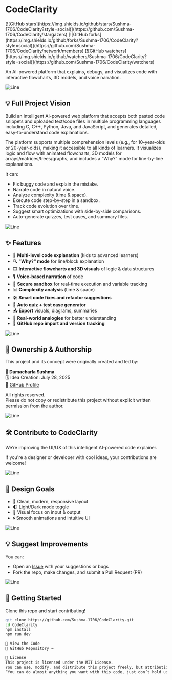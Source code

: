 <h1><b>CodeClarity</b></h1>   
[![GitHub stars](https://img.shields.io/github/stars/Sushma-1706/CodeClarity?style=social)](https://github.com/Sushma-1706/CodeClarity/stargazers)  
[![GitHub forks](https://img.shields.io/github/forks/Sushma-1706/CodeClarity?style=social)](https://github.com/Sushma-1706/CodeClarity/network/members)  
[![GitHub watchers](https://img.shields.io/github/watchers/Sushma-1706/CodeClarity?style=social)](https://github.com/Sushma-1706/CodeClarity/watchers)  

An AI-powered platform that explains, debugs, and visualizes code with interactive flowcharts, 3D models, and voice narration.

![Line](https://user-images.githubusercontent.com/85225156/171937799-8fc9e255-9889-4642-9c92-6df85fb86e82.gif)

## 💡 Full Project Vision

Build an intelligent AI-powered web platform that accepts both pasted code snippets and uploaded text/code files in multiple programming languages including C, C++, Python, Java, and JavaScript, and generates detailed, easy-to-understand code explanations.

The platform supports multiple comprehension levels (e.g., for 10-year-olds or 20-year-olds), making it accessible to all kinds of learners. It visualizes logic and flow with animated flowcharts, 3D models for arrays/matrices/trees/graphs, and includes a “Why?” mode for line-by-line explanations.

It can:
- Fix buggy code and explain the mistake.
- Narrate code in natural voice.
- Analyze complexity (time & space).
- Execute code step-by-step in a sandbox.
- Track code evolution over time.
- Suggest smart optimizations with side-by-side comparisons.
- Auto-generate quizzes, test cases, and summary files.

![Line](https://user-images.githubusercontent.com/85225156/171937799-8fc9e255-9889-4642-9c92-6df85fb86e82.gif)

## ✨ Features

- 🧠 **Multi-level code explanation** (kids to advanced learners)
- 🔍 **"Why?" mode** for line/block explanation
- 🎞️ **Interactive flowcharts and 3D visuals** of logic & data structures
- 🎙️ **Voice-based narration** of code
- 🧪 **Secure sandbox** for real-time execution and variable tracking
- 📊 **Complexity analysis** (time & space)
- 🛠️ **Smart code fixes and refactor suggestions**
- 🧩 **Auto quiz + test case generator**
- 📤 **Export** visuals, diagrams, summaries
- 💬 **Real-world analogies** for better understanding
- 🔗 **GitHub repo import and version tracking**

![Line](https://user-images.githubusercontent.com/85225156/171937799-8fc9e255-9889-4642-9c92-6df85fb86e82.gif)

## 🔐 Ownership & Authorship

This project and its concept were originally created and led by:

**👩 Damacharla Sushma**  
🗓️ Idea Creation: July 28, 2025  
🔗 [GitHub Profile](https://github.com/Sushma-1706)

All rights reserved.  
Please do not copy or redistribute this project without explicit written permission from the author.

![Line](https://user-images.githubusercontent.com/85225156/171937799-8fc9e255-9889-4642-9c92-6df85fb86e82.gif)

## 🛠 Contribute to CodeClarity

We’re improving the UI/UX of this intelligent AI-powered code explainer.

If you're a designer or developer with cool ideas, your contributions are welcome!

![Line](https://user-images.githubusercontent.com/85225156/171937799-8fc9e255-9889-4642-9c92-6df85fb86e82.gif)

## 🎨 Design Goals

- 🧼 Clean, modern, responsive layout
- 🌓 Light/Dark mode toggle
- 🎯 Visual focus on input & output
- 🌀 Smooth animations and intuitive UI

![Line](https://user-images.githubusercontent.com/85225156/171937799-8fc9e255-9889-4642-9c92-6df85fb86e82.gif)

## 💡 Suggest Improvements

You can:

- Open an [Issue](https://github.com/Sushma-1706/CodeClarity/issues) with your suggestions or bugs
- Fork the repo, make changes, and submit a Pull Request (PR)

![Line](https://user-images.githubusercontent.com/85225156/171937799-8fc9e255-9889-4642-9c92-6df85fb86e82.gif)

## 🙌 Getting Started

Clone this repo and start contributing!

```bash
git clone https://github.com/Sushma-1706/CodeClarity.git
cd CodeClarity
npm install
npm run dev

👀 View the Code
🔗 GitHub Repository →

📄 License
This project is licensed under the MIT License.
You can use, modify, and distribute this project freely, but attribution is required.
“You can do almost anything you want with this code, just don’t hold us liable, and please keep our names in it.”

